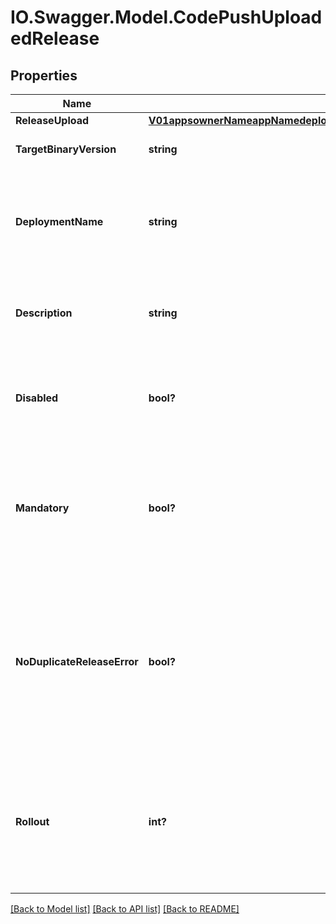 # IO.Swagger.Model.CodePushUploadedRelease
## Properties

Name | Type | Description | Notes
------------ | ------------- | ------------- | -------------
**ReleaseUpload** | [**V01appsownerNameappNamedeploymentsdeploymentNamereleasesReleaseUpload**](V01appsownerNameappNamedeploymentsdeploymentNamereleasesReleaseUpload.md) |  | 
**TargetBinaryVersion** | **string** | the binary version of the application | 
**DeploymentName** | **string** | This specifies which deployment you want to release the update to. Default is Staging. | [optional] 
**Description** | **string** | This provides an optional \&quot;change log\&quot; for the deployment. | [optional] 
**Disabled** | **bool?** | This specifies whether an update should be downloadable by end users or not. | [optional] 
**Mandatory** | **bool?** | This specifies whether the update should be considered mandatory or not (e.g. it includes a critical security fix). | [optional] 
**NoDuplicateReleaseError** | **bool?** | This specifies that if the update is identical to the latest release on the deployment, the CLI should generate a warning instead of an error. | [optional] 
**Rollout** | **int?** | This specifies the percentage of users (as an integer between 1 and 100) that should be eligible to receive this update. | [optional] 

[[Back to Model list]](../README.md#documentation-for-models) [[Back to API list]](../README.md#documentation-for-api-endpoints) [[Back to README]](../README.md)

